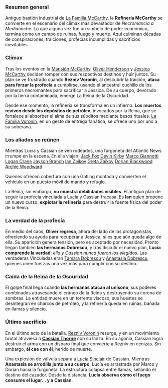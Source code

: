 ### **Resumen general**

Antiguo bastión industrial de [La Familia McCarthy](La%20Familia%20McCarthy.md), la **Refinería McCarthy** se convierte en el escenario del clímax más devastador de _Necromancia a Medianoche_. Lo que alguna vez fue un símbolo de poder económico, termina como un campo de ruinas, fuego y muerte. Aquí culminan décadas de conspiraciones, traiciones, profecías incumplidas y sacrificios inevitables.

### **Clímax**

Tras los eventos en la [Mansión McCarthy](Mansión%20McCarthy.md), [Oliver Henderson](Oliver%20Henderson.md) y [Jessica McCarthy](Jessica%20McCarthy.md) deciden romper con sus respectivos destinos y huir juntos. Su plan se ve frustrado cuando **Rezniv Voronin**, al descubrir la traición, **ataca para forzar la profecía** a cumplirse, usando el ancestral cuchillo de los primeros necromantes para sacrificar a Jessica. De su cuerpo, devorado por la tierra contaminada, emerge La Reina de la Oscuridad.

Desde ese momento, la refinería se transforma en un infierno. **Los muertos reviven desde los depósitos de petróleo**, invocados por la Reina, que se fortalece al absorber el alma de sus súbditos mediante besos rituales. [La Familia Voronin](La%20Familia%20Voronin.md), en un gesto de entrega fanática, se ofrece uno por uno a su soberana.

### **Los aliados se reúnen**

Mientras Lucía y Cassian se ven rodeados, una furgoneta del Atlantic News irrumpe en la escena. En ella viajan:
[Jack Fox](Jack%20Fox.md)
[Devin Kirby](Devin%20Kirby.md)
[Marco Giannotti](Marco%20Giannotti.md) 
[Logan Crane](Logan%20Crane.md) 
[Jayson Branch](Jayson%20Branch.md) 
[Ian Zaikov](Ian%20Zaikov.md)
[Greta Zaikov](Greta%20Zaikov.md)
[Dorian Blackwood](Dorian%20Blackwood.md) 
[Archie Woodward](Archie%20Woodward.md)

Quienes ofrecen cobertura con una Gatling montada y convierten el vehículo en un puesto móvil de mando y refugio.

La Reina, sin embargo, **no muestra debilidades visibles**. El antiguo plan de seguir la profecía vinculada a Lucía y Cassian fracasa. Es **Ian** quien propone un nuevo curso: **explotar la refinería** para destruir la fuente física del poder de la Reina.

### **La verdad de la profecía**

En medio del caos, **Oliver regresa**, ahora del lado de los protagonistas, ofreciendo su ayuda para recuperar a Jessica, si es que aún queda algo de ella. Su aparición genera tensión, pero es aceptado por necesidad. Pronto llegan también **las hermanas Dobrescu**, y tras discutir el nuevo plan, **Lucía comprende la verdad**: _ella y Cassian nunca fueron los elegidos_. Las verdaderas Vinculadas eran [Tamara Dobrescu](Tamara%20Dobrescu.md) y [Anastasia Dobrescu](Anastasia%20Dobrescu.md), quienes unen fuerzas una vez más para cumplir con su destino.

### **Caída de la Reina de la Oscuridad**

El golpe final llega cuando **las hermanas atacan al unísono**, sus poderes combinados atravesando el cráneo de la Reina y destruyendo su corona de sombras. La entidad muere en un torrente viscoso, sus huestes se desintegran en charcos de petróleo, y la refinería queda en ruinas, bañada en llamas y silencio.

### **Último sacrificio**

En el último acto de la batalla, [Rezniv Voronin](Rezniv%20Voronin.md) resurge, y en un movimiento brutal atraviesa a **[Cassian Thorne](Cassian%20Thorne.md)** con su lanza. En su agonía, Cassian logra destruir el arma con un disparo final que convierte a Rezniv en cenizas. Sin embargo, **él cae con él**, herido de muerte.

Una explosión de válvula separa a [Lucia Sinclair](../Personajes/Lucia%20Sinclair.md) de Cassian. Mientras **Anastasia se arrodilla junto a su cuerpo**, Lucía es arrastrada por Marco y Dorian hacia la furgoneta. La estructura colapsa entre llamas, sellando el destino del cazador. Desde la distancia, **Lucía observa cómo el fuego consume el lugar… y a Cassian**.